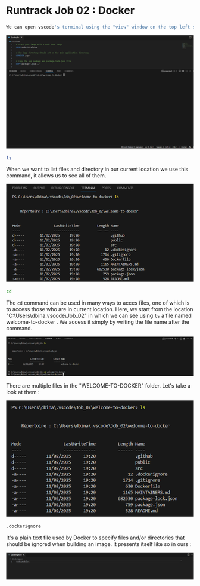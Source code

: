 # Runtrack Job 02 : Docker

```sh
We can open vscode's terminal using the "view" window on the top left side or by pressing the "CTRL+ù" command
```
![alt text](images/vscode_terminal.png)


```sh
ls
```

When we want to list files and directory in our current location we use this command, it allows us to see all of them. 

![alt text](images/ls.png)

```sh
cd
```

The `cd` command can be used in many ways to acces files, one of which is to access those who are in current location. 
Here, we start from the location "C:\Users\dbina\.vscode\Job_02" in which we can see using `ls` a file named welcome-to-docker . We access it simply by writing the file name after the command. 

![alt text](images/cd.png)

There are multiple files in the "WELCOME-TO-DOCKER" folder. Let's take a look at them :

![alt text](images/files_in_project.png)

```sh
.dockerignore 
```
It's a plain text file used by Docker to specify files and/or directories that should be ignored when building an image. It presents itself like so in ours :

 ![alt text](images/dockerignore.png)